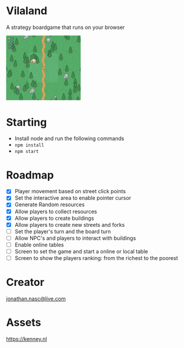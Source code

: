 # Vilaland
A strategy boardgame that runs on your browser

<img src="assets/sample.png" alt="Sample" width="40%" height="40%" />

# Starting
- Install node and run the following commands
- `npm install`
- `npm start`

# Roadmap
- [X] Player movement based on street click points
- [X] Set the interactive area to enable pointer cursor
- [X] Generate Random resources
- [X] Allow players to collect resources
- [X] Allow players to create buildings
- [X] Allow players to create new streets and forks
- [ ] Set the player's turn and the board turn
- [ ] Allow NPC's and players to interact with buildings
- [ ] Enable online tables
- [ ] Screen to set the game and start a online or local table
- [ ] Screen to show the players ranking: from the richest to the poorest

# Creator
jonathan.nasc@live.com

# Assets
https://kenney.nl